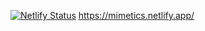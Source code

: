 [![Netlify Status](https://api.netlify.com/api/v1/badges/8a34a2d3-405e-4fe3-bbfa-563f87be1761/deploy-status)](https://app.netlify.com/sites/mimetics/deploys)
https://mimetics.netlify.app/
